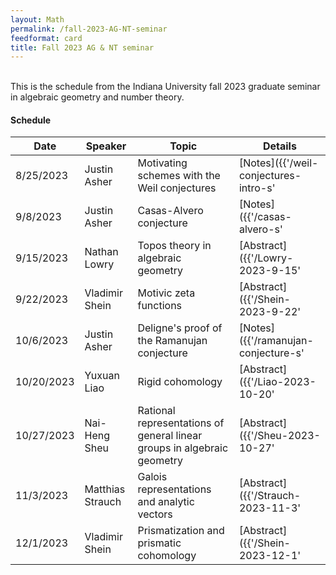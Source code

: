 ```yaml
---
layout: Math
permalink: /fall-2023-AG-NT-seminar
feedformat: card
title: Fall 2023 AG & NT seminar
---
```

<br/>
This is the schedule from the Indiana University fall 2023 graduate seminar in algebraic geometry and number theory.

#### Schedule

| Date | Speaker | Topic | Details |
| -------- | ---------- | -------- | ---------- |
| 8/25/2023 | Justin Asher | Motivating schemes with the Weil conjectures | [Notes]({{'/weil-conjectures-intro-s' | relative_url}}) |
| 9/8/2023 | Justin Asher | Casas-Alvero conjecture | [Notes]({{'/casas-alvero-s' | relative_url}}) |
| 9/15/2023 | Nathan Lowry |  Topos theory in algebraic geometry | [Abstract]({{'/Lowry-2023-9-15' | relative_url}}) |
| 9/22/2023 | Vladimir Shein | Motivic zeta functions | [Abstract]({{'/Shein-2023-9-22' | relative_url}}) |
| 10/6/2023 | Justin Asher | Deligne's proof of the Ramanujan conjecture | [Notes]({{'/ramanujan-conjecture-s' | relative_url}}) |
| 10/20/2023 | Yuxuan Liao | Rigid cohomology |  [Abstract]({{'/Liao-2023-10-20' | relative_url}}) | 
| 10/27/2023 | Nai-Heng Sheu | Rational representations of general linear groups in algebraic geometry | [Abstract]({{'/Sheu-2023-10-27' | relative_url}}) |
| 11/3/2023 | Matthias Strauch | Galois representations and analytic vectors  |  [Abstract]({{'/Strauch-2023-11-3' | relative_url}}) |
| 12/1/2023 | Vladimir Shein | Prismatization and prismatic cohomology | [Abstract]({{'/Shein-2023-12-1' | relative_url}}) |

